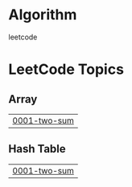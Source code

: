 # Algorithm
leetcode

<!---LeetCode Topics Start-->
# LeetCode Topics
## Array
|  |
| ------- |
| [0001-two-sum](https://github.com/queenesun/Algorithm/tree/master/0001-two-sum) |
## Hash Table
|  |
| ------- |
| [0001-two-sum](https://github.com/queenesun/Algorithm/tree/master/0001-two-sum) |
<!---LeetCode Topics End-->